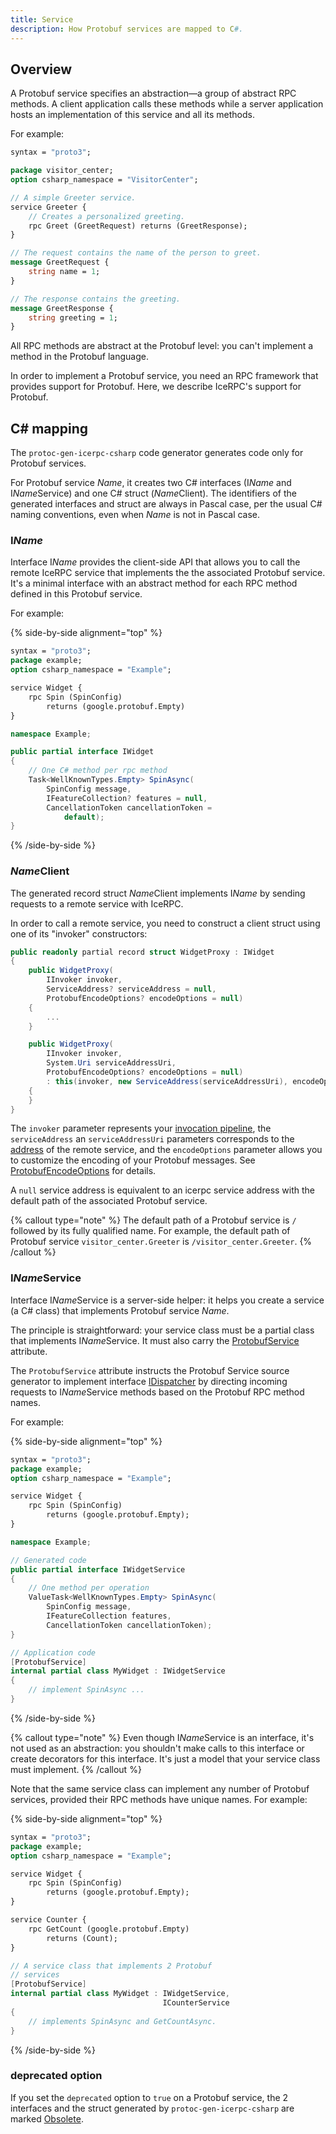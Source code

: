 ```yaml
---
title: Service
description: How Protobuf services are mapped to C#.
---
```


## Overview

A Protobuf service specifies an abstraction—a group of abstract RPC methods. A client application calls these methods
while a server application hosts an implementation of this service and all its methods.

For example:

```protobuf
syntax = "proto3";

package visitor_center;
option csharp_namespace = "VisitorCenter";

// A simple Greeter service.
service Greeter {
    // Creates a personalized greeting.
    rpc Greet (GreetRequest) returns (GreetResponse);
}

// The request contains the name of the person to greet.
message GreetRequest {
    string name = 1;
}

// The response contains the greeting.
message GreetResponse {
    string greeting = 1;
}
```

All RPC methods are abstract at the Protobuf level: you can't implement a method in the Protobuf language.

In order to implement a Protobuf service, you need an RPC framework that provides support for Protobuf. Here, we
describe IceRPC's support for Protobuf.

## C# mapping

The `protoc-gen-icerpc-csharp` code generator generates code only for Protobuf services.

For Protobuf service _Name_, it creates two C# interfaces (I*Name* and I*Name*Service) and one C# struct (*Name*Client).
The identifiers of the generated interfaces and struct are always in Pascal case, per the usual C# naming conventions,
even when _Name_ is not in Pascal case.

### I*Name*

Interface I*Name* provides the client-side API that allows you to call the remote IceRPC service that implements the
the associated Protobuf service. It's a minimal interface with an abstract method for each RPC method defined in this
Protobuf service.

For example:

{% side-by-side alignment="top" %}

```protobuf
syntax = "proto3";
package example;
option csharp_namespace = "Example";

service Widget {
    rpc Spin (SpinConfig)
        returns (google.protobuf.Empty)
}
```

```csharp
namespace Example;

public partial interface IWidget
{
    // One C# method per rpc method
    Task<WellKnownTypes.Empty> SpinAsync(
        SpinConfig message,
        IFeatureCollection? features = null,
        CancellationToken cancellationToken =
            default);
}
```

{% /side-by-side %}

### *Name*Client

The generated record struct *Name*Client implements I*Name* by sending requests to a remote service with IceRPC.

In order to call a remote service, you need to construct a client struct using one of its "invoker" constructors:

```csharp
public readonly partial record struct WidgetProxy : IWidget
{
    public WidgetProxy(
        IInvoker invoker,
        ServiceAddress? serviceAddress = null,
        ProtobufEncodeOptions? encodeOptions = null)
    {
        ...
    }

    public WidgetProxy(
        IInvoker invoker,
        System.Uri serviceAddressUri,
        ProtobufEncodeOptions? encodeOptions = null)
        : this(invoker, new ServiceAddress(serviceAddressUri), encodeOptions)
    {
    }
}
```

The `invoker` parameter represents your [invocation pipeline](/icerpc/invocation/invocation-pipeline), the
`serviceAddress` an `serviceAddressUri` parameters corresponds to the
[address](/icerpc/invocation/service-address) of the remote service, and the `encodeOptions` parameter allows
you to customize the encoding of your Protobuf messages. See [ProtobufEncodeOptions] for details.

A `null` service address is equivalent to an icerpc service address with the default path of the associated Protobuf
service.

{% callout type="note" %}
The default path of a Protobuf service is `/` followed by its fully qualified name. For example, the default path of
Protobuf service `visitor_center.Greeter` is `/visitor_center.Greeter`.
{% /callout %}

### I*Name*Service

Interface I*Name*Service is a server-side helper: it helps you create a service (a C# class) that implements Protobuf
service _Name_.

The principle is straightforward: your service class must be a partial class that implements I*Name*Service. It must
also carry the [ProtobufService] attribute.

The `ProtobufService` attribute instructs the Protobuf Service source generator to implement interface [IDispatcher] by
directing incoming requests to I*Name*Service methods based on the Protobuf RPC method names.

For example:

{% side-by-side alignment="top" %}

```protobuf
syntax = "proto3";
package example;
option csharp_namespace = "Example";

service Widget {
    rpc Spin (SpinConfig)
        returns (google.protobuf.Empty);
}
```

```csharp
namespace Example;

// Generated code
public partial interface IWidgetService
{
    // One method per operation
    ValueTask<WellKnownTypes.Empty> SpinAsync(
        SpinConfig message,
        IFeatureCollection features,
        CancellationToken cancellationToken);
}

// Application code
[ProtobufService]
internal partial class MyWidget : IWidgetService
{
    // implement SpinAsync ...
}
```

{% /side-by-side %}

{% callout type="note" %}
Even though I*Name*Service is an interface, it's not used as an abstraction: you shouldn't make calls to this interface
or create decorators for this interface. It's just a model that your service class must implement.
{% /callout %}

Note that the same service class can implement any number of Protobuf services, provided their RPC methods have unique
names. For example:

{% side-by-side alignment="top" %}

```protobuf
syntax = "proto3";
package example;
option csharp_namespace = "Example";

service Widget {
    rpc Spin (SpinConfig)
        returns (google.protobuf.Empty);
}

service Counter {
    rpc GetCount (google.protobuf.Empty)
        returns (Count);
}
```

```csharp
// A service class that implements 2 Protobuf
// services
[ProtobufService]
internal partial class MyWidget : IWidgetService,
                                  ICounterService
{
    // implements SpinAsync and GetCountAsync.
}
```

{% /side-by-side %}

### deprecated option

If you set the `deprecated` option to `true` on a Protobuf service, the 2 interfaces and the struct generated by
`protoc-gen-icerpc-csharp` are marked [Obsolete].

[IDispatcher]: csharp:IceRpc.IDispatcher
[Obsolete]: https://learn.microsoft.com/en-us/dotnet/api/system.obsoleteattribute
[ProtobufEncodeOptions]: csharp:IceRpc.Protobuf.ProtobufEncodeOptions
[ProtobufService]: csharp:IceRpc.Protobuf.ProtobufServiceAttribute
